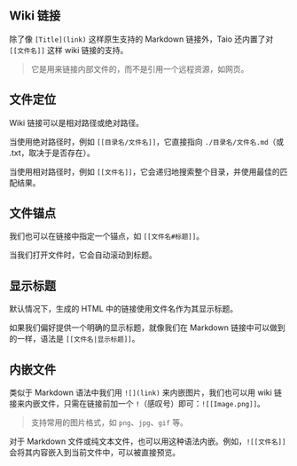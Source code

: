 ## Wiki 链接

除了像 `[Title](link)` 这样原生支持的 Markdown 链接外，Taio 还内置了对 `[[文件名]]` 这样 wiki 链接的支持。

> 它是用来链接内部文件的，而不是引用一个远程资源，如网页。

## 文件定位

Wiki 链接可以是相对路径或绝对路径。

当使用绝对路径时，例如 `[[目录名/文件名]]`，它直接指向 `./目录名/文件名.md`（或 .txt，取决于是否存在）。

当使用相对路径时，例如 `[[文件名]]`，它会递归地搜索整个目录，并使用最佳的匹配结果。

## 文件锚点

我们也可以在链接中指定一个锚点，如 `[[文件名#标题]]`。

当我们打开文件时，它会自动滚动到标题。

## 显示标题

默认情况下，生成的 HTML 中的链接使用文件名作为其显示标题。

如果我们偏好提供一个明确的显示标题，就像我们在 Markdown 链接中可以做到的一样，语法是 `[[文件名|显示标题]]`。

## 内嵌文件

类似于 Markdown 语法中我们用 `![](link)` 来内嵌图片，我们也可以用 wiki 链接来内嵌文件，只需在链接前加一个 `!`（感叹号）即可：`![[Image.png]]`。

> 支持常用的图片格式，如 `png`、`jpg`、`gif` 等。

对于 Markdown 文件或纯文本文件，也可以用这种语法内嵌。例如，`![[文件名]]` 会将其内容嵌入到当前文件中，可以被直接预览。